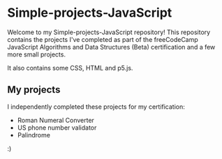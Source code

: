 # Simple-projects-JavaScript

Welcome to my Simple-projects-JavaScript repository! This repository contains the projects I've completed as part of the freeCodeCamp JavaScript Algorithms and Data Structures (Beta) certification and a few more small projects.

It also contains some CSS, HTML and  p5.js.

## My projects
I independently completed these projects for my certification:

* Roman Numeral Converter
* US phone number validator
* Palindrome

:)
